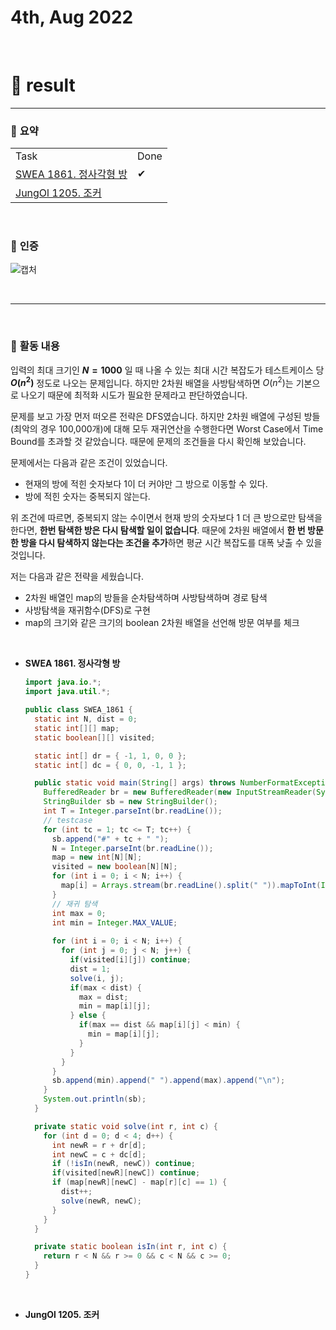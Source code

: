 # 4th, Aug 2022 
<br>

# 🍏 result
---

### 📜 **요약**

<table>
  <tr>
    <td>Task</td>
    <td>Done</td>
  </tr>
    <tr>
      <td><a href = "https://swexpertacademy.com/main/code/problem/problemDetail.do?contestProbId=AV5LtJYKDzsDFAXc">SWEA 1861. 정사각형 방</td>
      <td>✔</td>
    </tr>
    <tr>
      <td><a href = "http://www.jungol.co.kr/bbs/board.php?bo_table=pbank&wr_id=488&sca=99&sfl=wr_hit&stx=1205">JungOl 1205. 조커</td>
      <td></td>
    </tr>
</table>
<br>

### 📸 **인증**
![캡처](https://i.imgur.com/IBkbGGc.png)

<br>

---

<br>

### 📜 **활동 내용**

입력의 최대 크기인 **$N = 1000$** 일 때 나올 수 있는 최대 시간 복잡도가 테스트케이스 당 **$O(n^2)$** 정도로 나오는 문제입니다. 하지만 2차원 배열을 사방탐색하면 $O(n^2)$는 기본으로 나오기 때문에 최적화 시도가 필요한 문제라고 판단하였습니다.

문제를 보고 가장 먼저 떠오른 전략은 DFS였습니다. 하지만 2차원 배열에 구성된 방들(최악의 경우 100,000개)에 대해 모두 재귀연산을 수행한다면 Worst Case에서 Time Bound를 초과할 것 같았습니다. 때문에 문제의 조건들을 다시 확인해 보았습니다.

문제에서는 다음과 같은 조건이 있었습니다. 
 - 현재의 방에 적힌 숫자보다 1이 더 커야만 그 방으로 이동할 수 있다.
 - 방에 적힌 숫자는 중복되지 않는다.

위 조건에 따르면, 중복되지 않는 수이면서 현재 방의 숫자보다 1 더 큰 방으로만 탐색을 한다면, **한번 탐색한 방은 다시 탐색할 일이 없습니다**. 때문에 2차원 배열에서 **한 번 방문한 방을 다시 탐색하지 않는다는 조건을 추가**하면 평균 시간 복잡도를 대폭 낮출 수 있을 것입니다.

저는 다음과 같은 전략을 세웠습니다.
- 2차원 배열인 map의 방들을 순차탐색하며 사방탐색하며 경로 탐색
- 사방탐색을 재귀함수(DFS)로 구현
- map의 크기와 같은 크기의 boolean 2차원 배열을 선언해 방문 여부를 체크
<br>

- **SWEA 1861. 정사각형 방**
  <br>

  ```java
  import java.io.*;
  import java.util.*;

  public class SWEA_1861 {
    static int N, dist = 0;
    static int[][] map;
    static boolean[][] visited;

    static int[] dr = { -1, 1, 0, 0 };
    static int[] dc = { 0, 0, -1, 1 };

    public static void main(String[] args) throws NumberFormatException, IOException {
      BufferedReader br = new BufferedReader(new InputStreamReader(System.in));
      StringBuilder sb = new StringBuilder();
      int T = Integer.parseInt(br.readLine());
      // testcase
      for (int tc = 1; tc <= T; tc++) {
        sb.append("#" + tc + " ");
        N = Integer.parseInt(br.readLine());
        map = new int[N][N];
        visited = new boolean[N][N];
        for (int i = 0; i < N; i++) {
          map[i] = Arrays.stream(br.readLine().split(" ")).mapToInt(Integer::parseInt).toArray();
        }
        // 재귀 탐색
        int max = 0;
        int min = Integer.MAX_VALUE;
      
        for (int i = 0; i < N; i++) {
          for (int j = 0; j < N; j++) {
            if(visited[i][j]) continue;
            dist = 1;
            solve(i, j);
            if(max < dist) {
              max = dist;
              min = map[i][j];
            } else {
              if(max == dist && map[i][j] < min) {
                min = map[i][j];
              }
            }
          }
        }
        sb.append(min).append(" ").append(max).append("\n");
      }
      System.out.println(sb);
    }

    private static void solve(int r, int c) {
      for (int d = 0; d < 4; d++) {
        int newR = r + dr[d];
        int newC = c + dc[d];
        if (!isIn(newR, newC)) continue;
        if(visited[newR][newC]) continue;
        if (map[newR][newC] - map[r][c] == 1) {
          dist++;                            
          solve(newR, newC);
        }
      }
    }

    private static boolean isIn(int r, int c) {
      return r < N && r >= 0 && c < N && c >= 0;
    }
  }
  ```
<br>

- **JungOl 1205. 조커**
  <br>

  ```java

  ```

